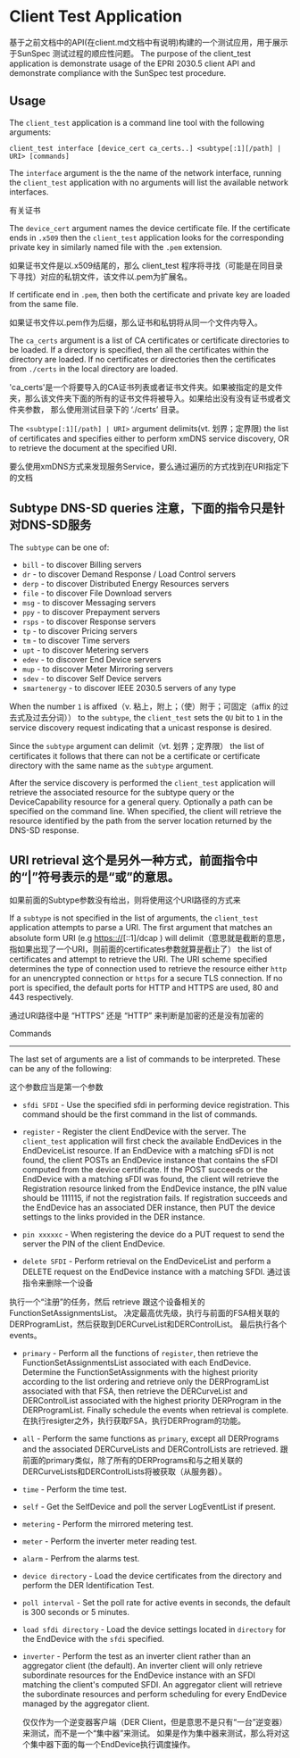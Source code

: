 Client Test Application
=======================
基于之前文档中的API(在client.md文档中有说明)构建的一个测试应用，用于展示于SunSpec 测试过程的顺应性问题。
The purpose of the client_test application is demonstrate usage of the EPRI
2030.5 client API and demonstrate compliance with the SunSpec test procedure.


Usage
-----

The `client_test` application is a command line tool with the following
arguments:

    client_test interface [device_cert ca_certs..] <subtype[:1][/path] | URI> [commands]

The `interface` argument is the the name of the network interface,
running the `client_test` application with no arguments will list the
available network interfaces.

有关证书

The `device_cert` argument names the device certificate file. 
If the certificate ends in `.x509` then the `client_test` application looks for the corresponding private key in similarly named file with the `.pem` extension. 

如果证书文件是以.x509结尾的，那么 client_test 程序将寻找（可能是在同目录下寻找）对应的私钥文件，该文件以.pem为扩展名。

If certificate end in `.pem`, then both the certificate and private key are loaded from the same file.

如果证书文件以.pem作为后缀，那么证书和私钥将从同一个文件内导入。


The `ca_certs` argument is a list of CA certificates or certificate directories to be loaded. If a directory is specified, then all the
certificates within the directory are loaded. If no certificates or directories then the certificates from `./certs` in the local directory are loaded.

'ca_certs'是一个将要导入的CA证书列表或者证书文件夹。如果被指定的是文件夹，那么该文件夹下面的所有的证书文件将被导入。如果给出没有没有证书或者文件夹参数，
那么使用测试目录下的 ‘./certs’ 目录。

The `<subtype[:1][/path] | URI>` argument delimits(vt. 划界；定界限) the list of certificates and
specifies either to perform xmDNS service discovery, OR to retrieve the document at the specified URI.

要么使用xmDNS方式来发现服务Service，要么通过遍历的方式找到在URI指定下的文档

Subtype DNS-SD queries 注意，下面的指令只是针对DNS-SD服务
----------------------

The `subtype` can be one of:

-   `bill` - to discover Billing servers
-   `dr` - to discover Demand Response / Load Control servers
-   `derp` - to discover Distributed Energy Resources servers
-   `file` - to discover File Download servers
-   `msg` - to discover Messaging servers
-   `ppy` - to discover Prepayment servers
-   `rsps` - to discover Response servers
-   `tp` - to discover Pricing servers
-   `tm` - to discover Time servers
-   `upt` - to discover Metering servers
-   `edev` - to discover End Device servers
-   `mup` - to discover Meter Mirroring servers
-   `sdev` - to discover Self Device servers
-   `smartenergy` - to discover IEEE 2030.5 servers of any type

When the number `1` is affixed（v. 粘上，附上；（使）附于；可固定（affix 的过去式及过去分词）） to the `subtype`, 
the `client_test` sets the `QU` bit to `1` in the service discovery request indicating that a
unicast response is desired.

Since the `subtype` argument can delimit（vt. 划界；定界限） the list of certificates it
follows that there can not be a certificate or certificate directory
with the same name as the `subtype` argument.

After the service discovery is performed the `client_test` application
will retrieve the associated resource for the subtype query or the
DeviceCapability resource for a general query. Optionally a path can be
specified on the command line. When specified, the client will retrieve the
resource identified by the path from the server location returned by the DNS-SD
response.

URI retrieval 这个是另外一种方式，前面指令中的“|”符号表示的是“或”的意思。
-------------

如果前面的Subtype参数没有给出，则将使用这个URI路径的方式来

If a `subtype` is not specified in the list of arguments, the
`client_test` application attempts to parse a URI. The first argument
that matches an absolute form URI (e.g <https:://>\[::1\]/dcap ) will
delimit（意思就是截断的意思，指如果出现了一个URI，则前面的certificates参数就算是截止了） 
the list of certificates and attempt to retrieve the URI. The
URI scheme specified determines the type of connection used to retrieve
the resource either `http` for an unencrypted connection or `https` for
a secure TLS connection. If no port is specified, the default ports for
HTTP and HTTPS are used, 80 and 443 respectively.

通过URI路径中是 “HTTPS” 还是 “HTTP” 来判断是加密的还是没有加密的


Commands

--------

The last set of arguments are a list of commands to be interpreted.
These can be any of the following:

这个参数应当是第一个参数

-   `sfdi SFDI` - Use the specified sfdi in performing device registration. This command should be the first command in the list of commands.


-   `register` - Register the client EndDevice with the server. The
`client_test` application will first check the available EndDevices in
the EndDeviceList resource. If an EndDevice with a matching sFDI is not
found, the client POSTs an EndDevice instance that contains the sFDI
computed from the device certificate. If the POST succeeds or the
EndDevice with a matching sFDI was found, the client will retrieve the
Registration resource linked from the EndDevice instance, the pIN value
should be 111115, if not the registration fails. If registration
succeeds and the EndDevice has an associated DER instance, then PUT the
device settings to the links provided in the DER instance.

-   `pin xxxxxc` - When registering the device do a PUT request to send the
    server the PIN of the client EndDevice.

-   `delete SFDI` - Perform retrieval on the EndDeviceList and perform a DELETE
    request on the EndDevice instance with a matching SFDI. 通过该指令来删除一个设备

执行一个“注册”的任务，然后 retrieve 跟这个设备相关的FunctionSetAssignmentsList。
决定最高优先级，执行与前面的FSA相关联的DERProgramList，然后获取到DERCurveList和DERControlList。
最后执行各个events。

-   `primary` - Perform all the functions of `register`, then retrieve the
FunctionSetAssignmentsList associated with each EndDevice. Determine the
FunctionSetAssignments with the highest priority according to the list
ordering and retrieve only the DERProgramList associated with that FSA,
then retrieve the DERCurveList and DERControlList associated with the
highest priority DERProgram in the DERProgramList. Finally schedule the
events when retrieval is complete.
在执行resigter之外，执行获取FSA，执行DERProgram的功能。

-   `all` - Perform the same functions as `primary`, except all DERPrograms
and the associated DERCurveLists and DERControlLists are retrieved.
跟前面的primary类似，除了所有的DERPrograms和与之相关联的DERCurveLists和DERControlLists将被获取（从服务器）。

-   `time` - Perform the time test.

-   `self` - Get the SelfDevice and poll the server LogEventList if present.

-   `metering` - Perform the mirrored metering test.

-   `meter` - Perform the inverter meter reading test.

-   `alarm` - Perfrom the alarms test.

-   `device directory` - Load the device certificates from the directory and
    perform the DER Identification Test.

-   `poll interval` - Set the poll rate for active events in seconds, the
    default is 300 seconds or 5 minutes. 

-   `load sfdi directory` - Load the device settings located in `directory`
    for the EndDevice with the `sfdi` specified.

-   `inverter` - Perform the test as an inverter client rather than an
    aggregator client (the default). An inverter client will only retrieve
    subordinate resources for the EndDevice instance with an SFDI matching the
    client's computed SFDI. An aggregator client will retrieve the subordinate
    resources and perform scheduling for every EndDevice managed by the
    aggregator client.
    
    仅仅作为一个逆变器客户端（DER Client，但是意思不是只有“一台”逆变器）来测试，而不是一个“集中器”来测试。
    如果是作为集中器来测试，那么将对这个集中器下面的每一个EndDevice执行调度操作。

